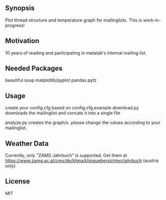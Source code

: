 ## Synopsis

Plot thread structure and temperature graph for mailinglists. This is work-in-progress!

## Motivation

10 years of reading and participating in metalab's internal mailing list.

## Needed Packages
beautiful soup
matplotlib/pyplot
pandas
pytz


## Usage

create your config.cfg based on config.cfg.example
download.py downloads the mailinglist and concats it into a single file

analyze.py creates the graph/s. please change the values according to your mailinglist.


## Weather Data

Currently, only "ZAMG Jahrbuch" is supported. Get them at https://www.zamg.ac.at/cms/de/klima/klimauebersichten/jahrbuch (austria only)



## License

MIT